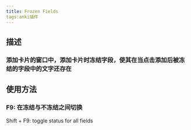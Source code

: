 ```yaml
---
title: Frozen Fields
tags:anki插件
---
```

## 描述
### 添加卡片的窗口中，添加卡片时冻结字段，使其在当点击添加后被冻结的字段中的文字还存在
## 使用方法
### F9: 在冻结与不冻结之间切换
Shift + F9: toggle status for all fields
